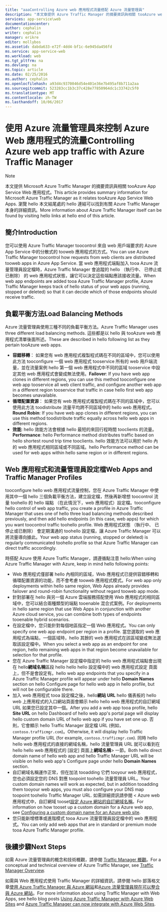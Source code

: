 ```yaml
---
title: "aaaControlling Azure web 應用程式流量搭配 Azure 流量管理員"
description: "本文章提供 Azure Traffic Manager 的摘要資訊與相關 tooAzure web 應用程式。"
services: app-service\web
documentationcenter: 
author: cephalin
writer: cephalin
manager: erikre
editor: mollybos
ms.assetid: dabda633-e72f-4dd4-bf1c-6e945da456fd
ms.service: app-service-web
ms.workload: web
ms.tgt_pltfrm: na
ms.devlang: na
ms.topic: article
ms.date: 02/25/2016
ms.author: cephalin
ms.openlocfilehash: a93d4c9370046d54e401e36e7b495af8b711a2aa
ms.sourcegitcommit: 523283cc1b3c37c428e77850964dc1c33742c5f0
ms.translationtype: MT
ms.contentlocale: zh-TW
ms.lasthandoff: 10/06/2017
---
```

# <a name="controlling-azure-web-app-traffic-with-azure-traffic-manager"></a><span data-ttu-id="cdbbd-103">使用 Azure 流量管理員來控制 Azure Web 應用程式的流量</span><span class="sxs-lookup"><span data-stu-id="cdbbd-103">Controlling Azure web app traffic with Azure Traffic Manager</span></span>
> [!NOTE]
> <span data-ttu-id="cdbbd-104">本文提供 Microsoft Azure Traffic Manager 的摘要資訊與相關 tooAzure App Service Web 應用程式。</span><span class="sxs-lookup"><span data-stu-id="cdbbd-104">This article provides summary information for Microsoft Azure Traffic Manager as it relates tooAzure App Service Web Apps.</span></span> <span data-ttu-id="cdbbd-105">瀏覽 hello 本文結尾處的 hello 連結可以找到有關 Azure Traffic Manager 本身的詳細資訊。</span><span class="sxs-lookup"><span data-stu-id="cdbbd-105">More information about Azure Traffic Manager itself can be found by visiting hello links at hello end of this article.</span></span>
> 
> 

## <a name="introduction"></a><span data-ttu-id="cdbbd-106">簡介</span><span class="sxs-lookup"><span data-stu-id="cdbbd-106">Introduction</span></span>
<span data-ttu-id="cdbbd-107">您可以使用 Azure Traffic Manager toocontrol 來自 web 用戶端要求的 Azure App Service 中的分散式的 tooweb 應用程式的方式。</span><span class="sxs-lookup"><span data-stu-id="cdbbd-107">You can use Azure Traffic Manager toocontrol how requests from web clients are distributed tooweb apps in Azure App Service.</span></span> <span data-ttu-id="cdbbd-108">當 web 應用程式端點加入 tooa Azure 流量管理員設定檔時，Azure Traffic Manager 會追蹤的 hello （執行中、 已停止或已刪除） 的 web 應用程式狀態，讓它可以決定這些端點應該接收流量。</span><span class="sxs-lookup"><span data-stu-id="cdbbd-108">When web app endpoints are added tooa Azure Traffic Manager profile, Azure Traffic Manager keeps track of hello status of your web apps (running, stopped or deleted) so that it can decide which of those endpoints should receive traffic.</span></span>

## <a name="load-balancing-methods"></a><span data-ttu-id="cdbbd-109">負載平衡方法</span><span class="sxs-lookup"><span data-stu-id="cdbbd-109">Load Balancing Methods</span></span>
<span data-ttu-id="cdbbd-110">Azure 流量管理員使用三種不同的負載平衡方法。</span><span class="sxs-lookup"><span data-stu-id="cdbbd-110">Azure Traffic Manager uses three different load balancing methods.</span></span> <span data-ttu-id="cdbbd-111">這些都是以 hello 與 tooAzure web 應用程式清單後面所述。</span><span class="sxs-lookup"><span data-stu-id="cdbbd-111">These are described  in hello following list as they pertain tooAzure web apps.</span></span>

* <span data-ttu-id="cdbbd-112">**容錯移轉**： 如果您有 web 應用程式複製程式碼在不同的區域中，您可以使用此方法 tooconfigure 一個 web 應用程式 tooservice 所有的 web 用戶端流量，並在流量案例 hello 第一個 web 應用程式中不同的區域 tooservice 中設定其他 web 應用程式會變成無法使用。</span><span class="sxs-lookup"><span data-stu-id="cdbbd-112">**Failover**: If you have web app clones in different regions, you can use this method tooconfigure one web app tooservice all web client traffic, and configure another web app in a different region tooservice that traffic in case hello first web app becomes unavailable.</span></span>
* <span data-ttu-id="cdbbd-113">**循環配置資源**： 如果您有 web 應用程式複製程式碼在不同的區域中，您可以使用此方法 toodistribute 流量平均跨不同區域中的 hello web 應用程式。</span><span class="sxs-lookup"><span data-stu-id="cdbbd-113">**Round Robin**: If you have web app clones in different regions, you can use this method toodistribute traffic equally across hello web apps in different regions.</span></span>
* <span data-ttu-id="cdbbd-114">**效能**: hello 效能方法會根據 hello 最短的來回行程時間 tooclients 的流量。</span><span class="sxs-lookup"><span data-stu-id="cdbbd-114">**Performance**: hello Performance method distributes traffic based on hello shortest round trip time tooclients.</span></span> <span data-ttu-id="cdbbd-115">hello 效能方法可以用於 hello 內的 web 應用程式相同區域或不同區域。</span><span class="sxs-lookup"><span data-stu-id="cdbbd-115">hello Performance method can be used for web apps within hello same region or in different regions.</span></span>

## <a name="web-apps-and-traffic-manager-profiles"></a><span data-ttu-id="cdbbd-116">Web 應用程式和流量管理員設定檔</span><span class="sxs-lookup"><span data-stu-id="cdbbd-116">Web Apps and Traffic Manager Profiles</span></span>
<span data-ttu-id="cdbbd-117">tooconfigure hello web 應用程式流量控制，您在 Azure Traffic Manager 中使用其中一個 hello 三個負載平衡方法，建立設定檔，然後再新增想 toocontrol 流量 toohello 的 hello 端點 （在此情況下，web 應用程式）設定檔。</span><span class="sxs-lookup"><span data-stu-id="cdbbd-117">tooconfigure hello control of web app traffic, you create a profile in Azure Traffic Manager that uses one of hello three load balancing methods described previously, and then add hello endpoints (in this case, web apps) for which you want toocontrol traffic toohello profile.</span></span> <span data-ttu-id="cdbbd-118">Web 應用程式狀態 （執行中、 已停止或已刪除） 會定期溝通的 toohello 設定檔，讓 Azure Traffic Manager 可以將流量導向據此。</span><span class="sxs-lookup"><span data-stu-id="cdbbd-118">Your web app status (running, stopped or deleted) is regularly communicated toohello profile so that Azure Traffic Manager can direct traffic accordingly.</span></span>

<span data-ttu-id="cdbbd-119">時搭配 Azure 使用 Azure Traffic Manager，請遵循點注意 hello:</span><span class="sxs-lookup"><span data-stu-id="cdbbd-119">When using Azure Traffic Manager with Azure, keep in mind hello following points:</span></span>

* <span data-ttu-id="cdbbd-120">Web 應用程式僅部署 hello 內相同的區域，Web 應用程式已提供容錯移轉和循環配置資源的功能，而不會考慮 tooweb 應用程式模式。</span><span class="sxs-lookup"><span data-stu-id="cdbbd-120">For web app only deployments within hello same region, Web Apps already provides failover and round-robin functionality without regard tooweb app mode.</span></span>
* <span data-ttu-id="cdbbd-121">針對部署在 hello 與另一個 Azure 雲端服務搭配使用 Web 應用程式的相同區域中，您可以結合兩種類型的端點 tooenable 混合式案例。</span><span class="sxs-lookup"><span data-stu-id="cdbbd-121">For deployments in hello same region that use Web Apps in conjunction with another Azure cloud service, you can combine both types of endpoints tooenable hybrid scenarios.</span></span>
* <span data-ttu-id="cdbbd-122">在設定檔中，您只能針對每個地區指定一個 Web 應用程式。</span><span class="sxs-lookup"><span data-stu-id="cdbbd-122">You can only specify one web app endpoint per region in a profile.</span></span> <span data-ttu-id="cdbbd-123">當您選取的 web 應用程式為端點，一個區域時，hello 其餘的 web 應用程式在該區域變成無法選取該設定檔中。</span><span class="sxs-lookup"><span data-stu-id="cdbbd-123">When you select a web app as an endpoint for one region, hello remaining web apps in that region become unavailable for selection for that profile.</span></span>
* <span data-ttu-id="cdbbd-124">您在 Azure Traffic Manager 設定檔中指定的 hello web 應用程式端點會出現在 hello**網域名稱**區段 hello hello hello 設定檔中的 web 應用程式設定 頁面上，但不是會設定有。</span><span class="sxs-lookup"><span data-stu-id="cdbbd-124">hello web app endpoints that you specify in a Azure Traffic Manager profile will appear under hello **Domain Names** section on hello Configure page for hello web app in hello profile, but will not be configurable there.</span></span>
* <span data-ttu-id="cdbbd-125">加入 web 應用程式 tooa 設定檔之後，hello**網站 URL** hello 儀表板的 hello web 上應用程式的入口網站頁面會顯示 hello hello web 應用程式的自訂網域 URL 如果您已設定其中一個。</span><span class="sxs-lookup"><span data-stu-id="cdbbd-125">After you add a web app tooa profile, hello **Site URL** on hello Dashboard of hello web app's portal page will display hello custom domain URL of hello web app if you have set one up.</span></span> <span data-ttu-id="cdbbd-126">否則，它會顯示 hello Traffic Manager 設定檔 URL (例如， `contoso.trafficmgr.com`)。</span><span class="sxs-lookup"><span data-stu-id="cdbbd-126">Otherwise, it will display hello Traffic Manager profile URL (for example, `contoso.trafficmgr.com`).</span></span> <span data-ttu-id="cdbbd-127">同時 hello hello web 應用程式的直接的網域名稱，hello 流量管理員 URL 就可以看到在 hello hello web 應用程式的 [設定] 頁面上**網域名稱**> 一節。</span><span class="sxs-lookup"><span data-stu-id="cdbbd-127">Both hello direct domain name of hello web app and hello Traffic Manager URL will be visible on hello web app's Configure page under hello **Domain Names** section.</span></span>
* <span data-ttu-id="cdbbd-128">自訂網域名稱運作正常，但在加法 tooadding 它們 tooyour web 應用程式，您也必須設定您的 DNS 對應 toopoint toohello 流量管理員 URL。</span><span class="sxs-lookup"><span data-stu-id="cdbbd-128">Your custom domain names will work as expected, but in addition tooadding them tooyour web apps, you must also configure your DNS map toopoint toohello Traffic Manager URL.</span></span> <span data-ttu-id="cdbbd-129">如需詳細資訊請參閱 < Azure web 應用程式中，自訂網域 tooset[設定 Azure 網站的自訂網域名稱](app-service-web-tutorial-custom-domain.md)。</span><span class="sxs-lookup"><span data-stu-id="cdbbd-129">For information on how tooset up a custom domain for a Azure web app,  see [Configuring a custom domain name for an Azure web site](app-service-web-tutorial-custom-domain.md).</span></span>
* <span data-ttu-id="cdbbd-130">您只能新增標準或進階模式 tooa Azure 流量管理員設定檔中的 web 應用程式。</span><span class="sxs-lookup"><span data-stu-id="cdbbd-130">You can only add web apps that are in standard or premium mode tooa Azure Traffic Manager profile.</span></span>

## <a name="next-steps"></a><span data-ttu-id="cdbbd-131">後續步驟</span><span class="sxs-lookup"><span data-stu-id="cdbbd-131">Next Steps</span></span>
<span data-ttu-id="cdbbd-132">如需 Azure 流量管理員的概念和技術概觀，請參閱 [Traffic Manager 概觀](../traffic-manager/traffic-manager-overview.md)。</span><span class="sxs-lookup"><span data-stu-id="cdbbd-132">For a conceptual and technical overview of Azure Traffic Manager, see [Traffic Manager Overview](../traffic-manager/traffic-manager-overview.md).</span></span>

<span data-ttu-id="cdbbd-133">如需與 Web 應用程式使用 Traffic Manager 的詳細資訊，請參閱 hello 部落格文章[使用 Azure Traffic Manager 與 Azure 網站](http://blogs.msdn.com/b/waws/archive/2014/03/18/using-windows-azure-traffic-manager-with-waws.aspx)和[Azure 流量管理員現在可以整合與 Azure 網站](https://azure.microsoft.com/blog/2014/03/27/azure-traffic-manager-can-now-integrate-with-azure-web-sites/)。</span><span class="sxs-lookup"><span data-stu-id="cdbbd-133">For more information about using Traffic Manager with Web Apps, see hello blog posts [Using Azure Traffic Manager with Azure Web Sites](http://blogs.msdn.com/b/waws/archive/2014/03/18/using-windows-azure-traffic-manager-with-waws.aspx) and [Azure Traffic Manager can now integrate with Azure Web Sites](https://azure.microsoft.com/blog/2014/03/27/azure-traffic-manager-can-now-integrate-with-azure-web-sites/).</span></span>


